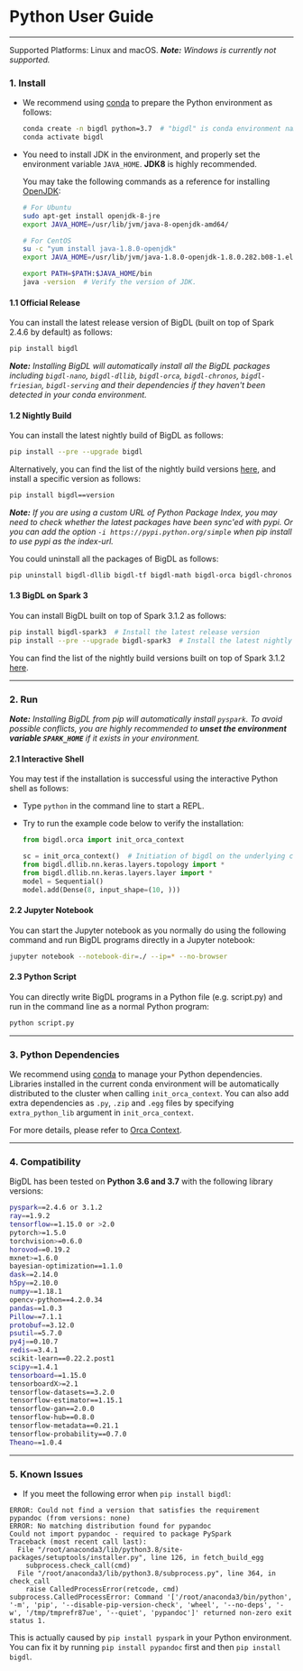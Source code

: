 # Python User Guide

---
Supported Platforms: Linux and macOS.   _**Note:** Windows is currently not supported._
 
### **1. Install**
- We recommend using [conda](https://docs.conda.io/projects/conda/en/latest/user-guide/install/) to prepare the Python environment as follows:

  ```bash
  conda create -n bigdl python=3.7  # "bigdl" is conda environment name, you can use any name you like.
  conda activate bigdl
  ```

- You need to install JDK in the environment, and properly set the environment variable `JAVA_HOME`. __JDK8__ is highly recommended.

  You may take the following commands as a reference for installing [OpenJDK](https://openjdk.java.net/install/):

  ```bash
  # For Ubuntu
  sudo apt-get install openjdk-8-jre
  export JAVA_HOME=/usr/lib/jvm/java-8-openjdk-amd64/

  # For CentOS
  su -c "yum install java-1.8.0-openjdk"
  export JAVA_HOME=/usr/lib/jvm/java-1.8.0-openjdk-1.8.0.282.b08-1.el7_9.x86_64/jre

  export PATH=$PATH:$JAVA_HOME/bin
  java -version  # Verify the version of JDK.
  ```

#### **1.1 Official Release**

You can install the latest release version of BigDL (built on top of Spark 2.4.6 by default) as follows:
```bash
pip install bigdl
```
_**Note:** Installing BigDL will automatically install all the BigDL packages including
`bigdl-nano`, `bigdl-dllib`, `bigdl-orca`, `bigdl-chronos`, `bigdl-friesian`, `bigdl-serving` and their dependencies if they haven't been detected in your conda environment._

#### **1.2 Nightly Build**

You can install the latest nightly build of BigDL as follows:

```bash
pip install --pre --upgrade bigdl
```

Alternatively, you can find the list of the nightly build versions [here](https://pypi.org/project/BigDL/#history), and install a specific version as follows:

```bash
pip install bigdl==version
```

_**Note:** If you are using a custom URL of Python Package Index, you may need to check whether the latest packages have been sync'ed with pypi. 
Or you can add the option `-i https://pypi.python.org/simple` when pip install to use pypi as the index-url._

You could uninstall all the packages of BigDL as follows:

```bash
pip uninstall bigdl-dllib bigdl-tf bigdl-math bigdl-orca bigdl-chronos bigdl-friesian bigdl-nano bigdl-serving bigdl
```

#### **1.3 BigDL on Spark 3**

You can install BigDL built on top of Spark 3.1.2 as follows:
```bash
pip install bigdl-spark3  # Install the latest release version
pip install --pre --upgrade bigdl-spark3  # Install the latest nightly build version
```
You can find the list of the nightly build versions built on top of Spark 3.1.2 [here](https://pypi.org/project/bigdl-spark3/#history).


---
### **2. Run**

_**Note:** Installing BigDL from pip will automatically install `pyspark`. To avoid possible conflicts, you are highly recommended to  **unset the environment variable `SPARK_HOME`**  if it exists in your environment._


#### **2.1 Interactive Shell**

You may test if the installation is successful using the interactive Python shell as follows:

* Type `python` in the command line to start a REPL.
* Try to run the example code below to verify the installation:

  ```python
  from bigdl.orca import init_orca_context

  sc = init_orca_context()  # Initiation of bigdl on the underlying cluster.
  from bigdl.dllib.nn.keras.layers.topology import *
  from bigdl.dllib.nn.keras.layers.layer import *
  model = Sequential()
  model.add(Dense(8, input_shape=(10, )))

  ```

#### **2.2 Jupyter Notebook**

You can start the Jupyter notebook as you normally do using the following command and run BigDL programs directly in a Jupyter notebook:

```bash
jupyter notebook --notebook-dir=./ --ip=* --no-browser
```

#### **2.3 Python Script**

You can directly write BigDL programs in a Python file (e.g. script.py) and run in the command line as a normal Python program:

```bash
python script.py
```

---
### **3. Python Dependencies**

We recommend using [conda](https://docs.conda.io/projects/conda/en/latest/user-guide/install/) to manage your Python dependencies. Libraries installed in the current conda environment will be automatically distributed to the cluster when calling `init_orca_context`. You can also add extra dependencies as `.py`, `.zip` and `.egg` files by specifying `extra_python_lib` argument in `init_orca_context`. 

For more details, please refer to [Orca Context](../Orca/Overview/orca-context.md).

---
### **4. Compatibility**

BigDL has been tested on __Python 3.6 and 3.7__ with the following library versions:

```bash
pyspark==2.4.6 or 3.1.2
ray==1.9.2
tensorflow==1.15.0 or >2.0
pytorch>=1.5.0
torchvision>=0.6.0
horovod==0.19.2
mxnet>=1.6.0
bayesian-optimization==1.1.0
dask==2.14.0
h5py==2.10.0
numpy==1.18.1
opencv-python==4.2.0.34
pandas==1.0.3
Pillow==7.1.1
protobuf==3.12.0
psutil==5.7.0
py4j==0.10.7
redis==3.4.1
scikit-learn==0.22.2.post1
scipy==1.4.1
tensorboard==1.15.0
tensorboardX>=2.1
tensorflow-datasets==3.2.0
tensorflow-estimator==1.15.1
tensorflow-gan==2.0.0
tensorflow-hub==0.8.0
tensorflow-metadata==0.21.1
tensorflow-probability==0.7.0
Theano==1.0.4
```

---
### **5. Known Issues**

- If you meet the following error when `pip install bigdl`:
```
ERROR: Could not find a version that satisfies the requirement pypandoc (from versions: none)
ERROR: No matching distribution found for pypandoc
Could not import pypandoc - required to package PySpark
Traceback (most recent call last):
  File "/root/anaconda3/lib/python3.8/site-packages/setuptools/installer.py", line 126, in fetch_build_egg
    subprocess.check_call(cmd)
  File "/root/anaconda3/lib/python3.8/subprocess.py", line 364, in check_call
    raise CalledProcessError(retcode, cmd)
subprocess.CalledProcessError: Command '['/root/anaconda3/bin/python', '-m', 'pip', '--disable-pip-version-check', 'wheel', '--no-deps', '-w', '/tmp/tmprefr87ue', '--quiet', 'pypandoc']' returned non-zero exit status 1.
```
This is actually caused by `pip install pyspark` in your Python environment. You can fix it by running `pip install pypandoc` first and then `pip install bigdl`.
